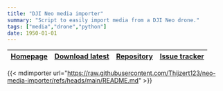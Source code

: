 ```yaml
---
title: "DJI Neo media importer"
summary: "Script to easily import media from a DJI Neo drone."
tags: ["media","drone","python"]
date: 1950-01-01
---
```


| [Homepage](https://github.com/Thijzert123/neo-media-importer) | [Download latest](https://github.com/Thijzert123/neo-media-importer) | [Repository](https://github.com/Thijzert123/neo-media-importer) | [Issue tracker](https://github.com/Thijzert123/neo-media-importer/issues) |
|---|---|---|---|

{{< mdimporter url="https://raw.githubusercontent.com/Thijzert123/neo-media-importer/refs/heads/main/README.md" >}}
